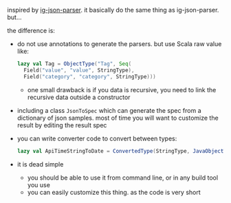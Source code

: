 
inspired by [ig-json-parser](https://github.com/Instagram/ig-json-parser). it basically do the same thing as ig-json-parser. but...

the difference is:

* do not use annotations to generate the parsers. but use Scala raw value like:
    ```scala
    lazy val Tag = ObjectType("Tag", Seq(
      Field("value", "value", StringType),
      Field("category", "category", StringType)))
    ```

    * one small drawback is if you data is recursive, you need to link the recursive data outside a constructor

* including a class `JsonToSpec` which can generate the spec from a dictionary of json samples. most of time you will want to customize the result by editing the result spec
* you can write converter code to convert between types:

    ```scala
    lazy val ApiTimeStringToDate = ConvertedType(StringType, JavaObjectType("java.util.Date"), "ApiTimeStringToDate", "DateToApiTimeString")
    ```
* it is dead simple
    * you should be able to use it from command line, or in any build tool you use
    * you can easily customize this thing. as the code is very short
